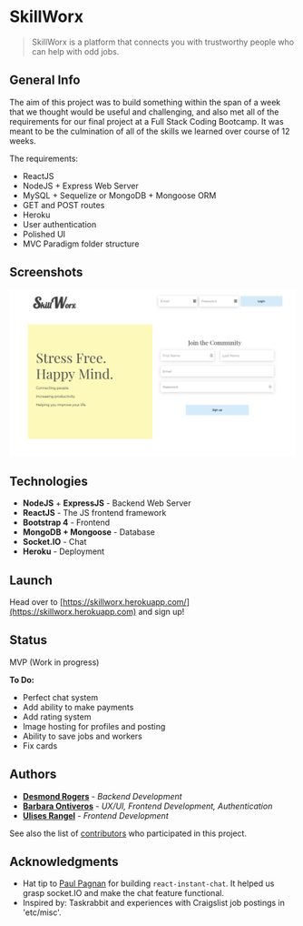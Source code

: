 # SkillWorx
> SkillWorx is a platform that connects you with trustworthy people who can help with odd jobs.

## General Info
The aim of this project was to build something within the span of a week that we thought would be useful and challenging, and also met all of the requirements for our final project at a Full Stack Coding Bootcamp. It was meant to be the culmination of all of the skills we learned over course of 12 weeks.

The requirements:
* ReactJS
* NodeJS + Express Web Server
* MySQL + Sequelize or MongoDB + Mongoose ORM
* GET and POST routes
* Heroku
* User authentication
* Polished UI
* MVC Paradigm folder structure

## Screenshots
[![SkillWorx Homepage](./public/images/skillworx.herokuapp.com_.png)](./public/images/skillworx.herokuapp.com_.png)

## Technologies
* **NodeJS** + **ExpressJS** - Backend Web Server
* **ReactJS** - The JS frontend framework
* **Bootstrap 4** - Frontend
* **MongoDB + Mongoose** - Database
* **Socket.IO** - Chat
* **Heroku** - Deployment


## Launch
Head over to [https://skillworx.herokuapp.com/](https://skillworx.herokuapp.com) and sign up!

## Status
MVP (Work in progress)

__To Do:__
* Perfect chat system
* Add ability to make payments
* Add rating system
* Image hosting for profiles and posting
* Ability to save jobs and workers
* Fix cards

## Authors

* **[Desmond Rogers](https://github.com/dezrogers)** - *Backend Development*
* **[Barbara Ontiveros](https://github.com/Barbi105)** - *UX/UI, Frontend Development, Authentication*
* **[Ulises Rangel](https://github.com/urangel)** - *Frontend Development*

See also the list of [contributors](https://github.com/dezrogers/skillworx/graphs/contributors) who participated in this project.

## Acknowledgments

* Hat tip to [Paul Pagnan](https://github.com/paul-pagnan) for building `react-instant-chat`. It helped us grasp socket.IO and make the chat feature functional.
* Inspired by: Taskrabbit and experiences with Craigslist job postings in 'etc/misc'.

